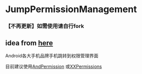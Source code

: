 # JumpPermissionManagement
### 【不再更新】如需使用请自行fork

idea from [here](http://www.jianshu.com/p/b5c494dba0bc)
---
Android各大手机品牌手机跳转到权限管理界面

目前建议使用[AndPermission](https://github.com/yanzhenjie/AndPermission)
或[XXPermissions](https://github.com/getActivity/XXPermissions)
